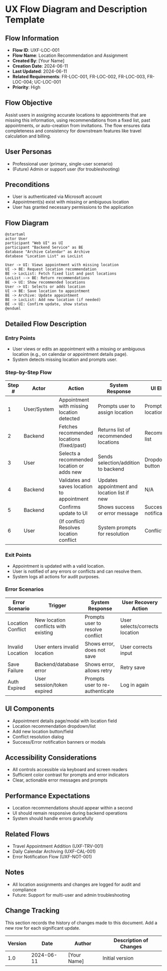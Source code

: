 # UX Flow Diagram and Description Template

## Flow Information
- **Flow ID**: UXF-LOC-001
- **Flow Name**: Location Recommendation and Assignment
- **Created By**: [Your Name]
- **Creation Date**: 2024-06-11
- **Last Updated**: 2024-06-11
- **Related Requirements**: FR-LOC-001, FR-LOC-002, FR-LOC-003, FR-LOC-004; UC-LOC-001
- **Priority**: High

## Flow Objective
Assist users in assigning accurate locations to appointments that are missing this information, using recommendations from a fixed list, past appointments, or auto-creation from invitations. The flow ensures data completeness and consistency for downstream features like travel calculation and billing.

## User Personas
- Professional user (primary, single-user scenario)
- (Future) Admin or support user (for troubleshooting)

## Preconditions
- User is authenticated via Microsoft account
- Appointment(s) exist with missing or ambiguous location
- User has granted necessary permissions to the application

## Flow Diagram
```
@startuml
actor User
participant "Web UI" as UI
participant "Backend Service" as BE
database "Archive Calendar" as Archive
database "Location List" as LocList

User -> UI: Views appointment with missing location
UI -> BE: Request location recommendation
BE -> LocList: Fetch fixed list and past locations
LocList --> BE: Return recommendations
BE -> UI: Show recommended locations
User -> UI: Selects or adds location
UI -> BE: Save location to appointment
BE -> Archive: Update appointment
BE -> LocList: Add new location (if needed)
BE -> UI: Confirm update, show status
@enduml
```

## Detailed Flow Description

### Entry Points
- User views or edits an appointment with a missing or ambiguous location (e.g., on calendar or appointment details page).
- System detects missing location and prompts user.

### Step-by-Step Flow

| Step # | Actor        | Action                                      | System Response                                      | UI Elements                | Notes                                  |
|--------|--------------|---------------------------------------------|------------------------------------------------------|----------------------------|----------------------------------------|
| 1      | User/System  | Appointment with missing location detected  | Prompts user to assign location                      | Prompt/modal, location field| Can be triggered on save or view       |
| 2      | Backend      | Fetches recommended locations (fixed/past)  | Returns list of recommended locations                | Recommendation list         |                                        |
| 3      | User         | Selects a recommended location or adds new  | Sends selection/addition to backend                  | Dropdown, Add button        |                                        |
| 4      | Backend      | Validates and saves location to appointment | Updates appointment and location list if new         | N/A                        | Handles conflicts, duplicates          |
| 5      | Backend      | Confirms update to UI                       | Shows success or error message                       | Success/Error notification  |                                        |
| 6      | User         | (If conflict) Resolves location conflict    | System prompts for resolution                        | Conflict dialog             |                                        |

### Exit Points
- Appointment is updated with a valid location.
- User is notified of any errors or conflicts and can resolve them.
- System logs all actions for audit purposes.

### Error Scenarios

| Error Scenario         | Trigger                                 | System Response                                 | User Recovery Action                |
|-----------------------|-----------------------------------------|------------------------------------------------|-------------------------------------|
| Location Conflict     | New location conflicts with existing    | Prompts user to resolve conflict                | User selects/corrects location      |
| Invalid Location      | User enters invalid location            | Shows error, does not save                      | User corrects input                 |
| Save Failure          | Backend/database error                  | Shows error, allows retry                       | Retry save                          |
| Auth Expired          | User session/token expired              | Prompts user to re-authenticate                 | Log in again                        |

## UI Components
- Appointment details page/modal with location field
- Location recommendation dropdown/list
- Add new location button/field
- Conflict resolution dialog
- Success/Error notification banners or modals

## Accessibility Considerations
- All controls accessible via keyboard and screen readers
- Sufficient color contrast for prompts and error indicators
- Clear, actionable error messages and prompts

## Performance Expectations
- Location recommendations should appear within a second
- UI should remain responsive during backend operations
- System should handle errors gracefully

## Related Flows
- Travel Appointment Addition (UXF-TRV-001)
- Daily Calendar Archiving (UXF-CAL-001)
- Error Notification Flow (UXF-NOT-001)

## Notes
- All location assignments and changes are logged for audit and compliance
- Future: Support for multi-user and admin troubleshooting

## Change Tracking

This section records the history of changes made to this document. Add a new row for each significant update.

| Version | Date       | Author      | Description of Changes         |
|---------|------------|-------------|-------------------------------|
| 1.0     | 2024-06-11 | [Your Name] | Initial version               | 